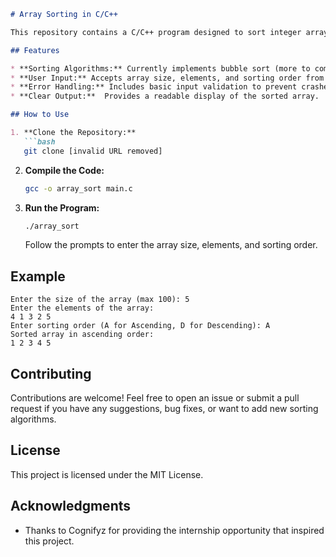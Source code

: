 ```markdown
# Array Sorting in C/C++ 

This repository contains a C/C++ program designed to sort integer arrays efficiently. You can choose between ascending or descending order.

## Features

* **Sorting Algorithms:** Currently implements bubble sort (more to come in the future!).
* **User Input:** Accepts array size, elements, and sorting order from the user.
* **Error Handling:** Includes basic input validation to prevent crashes.
* **Clear Output:**  Provides a readable display of the sorted array.

## How to Use

1. **Clone the Repository:**
   ```bash
   git clone [invalid URL removed]
   ```

2. **Compile the Code:**
   ```bash
   gcc -o array_sort main.c
   ```

3. **Run the Program:**
   ```bash
   ./array_sort
   ```
   Follow the prompts to enter the array size, elements, and sorting order.

## Example

```
Enter the size of the array (max 100): 5
Enter the elements of the array:
4 1 3 2 5
Enter sorting order (A for Ascending, D for Descending): A
Sorted array in ascending order:
1 2 3 4 5 
```

## Contributing

Contributions are welcome! Feel free to open an issue or submit a pull request if you have any suggestions, bug fixes, or want to add new sorting algorithms.

## License

This project is licensed under the MIT License.

## Acknowledgments

* Thanks to Cognifyz for providing the internship opportunity that inspired this project.

